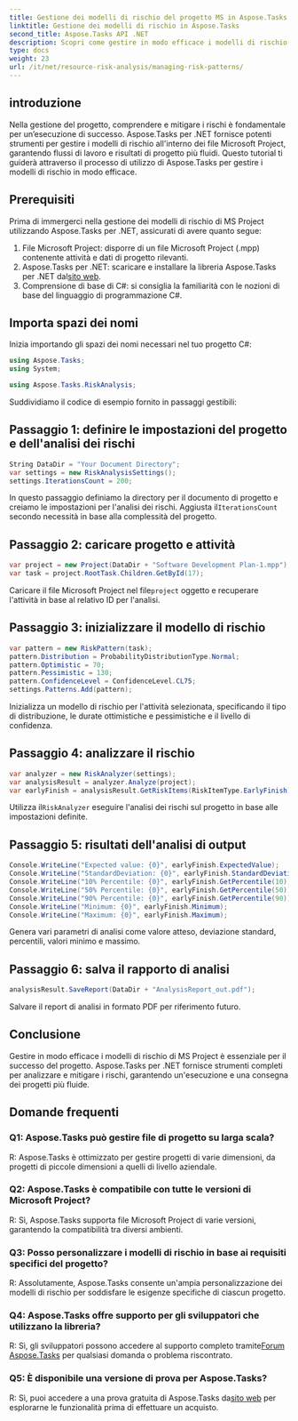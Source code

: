 ```yaml
---
title: Gestione dei modelli di rischio del progetto MS in Aspose.Tasks
linktitle: Gestione dei modelli di rischio in Aspose.Tasks
second_title: Aspose.Tasks API .NET
description: Scopri come gestire in modo efficace i modelli di rischio nei file Microsoft Project utilizzando Aspose.Tasks per .NET. Migliora i risultati del progetto con potenti strumenti di analisi del rischio.
type: docs
weight: 23
url: /it/net/resource-risk-analysis/managing-risk-patterns/
---
```

## introduzione
Nella gestione del progetto, comprendere e mitigare i rischi è fondamentale per un’esecuzione di successo. Aspose.Tasks per .NET fornisce potenti strumenti per gestire i modelli di rischio all'interno dei file Microsoft Project, garantendo flussi di lavoro e risultati di progetto più fluidi. Questo tutorial ti guiderà attraverso il processo di utilizzo di Aspose.Tasks per gestire i modelli di rischio in modo efficace.

## Prerequisiti

Prima di immergerci nella gestione dei modelli di rischio di MS Project utilizzando Aspose.Tasks per .NET, assicurati di avere quanto segue:

1. File Microsoft Project: disporre di un file Microsoft Project (.mpp) contenente attività e dati di progetto rilevanti.
2. Aspose.Tasks per .NET: scaricare e installare la libreria Aspose.Tasks per .NET dal[sito web](https://releases.aspose.com/tasks/net/).
3. Comprensione di base di C#: si consiglia la familiarità con le nozioni di base del linguaggio di programmazione C#.

## Importa spazi dei nomi

Inizia importando gli spazi dei nomi necessari nel tuo progetto C#:

```csharp
using Aspose.Tasks;
using System;

using Aspose.Tasks.RiskAnalysis;
```

Suddividiamo il codice di esempio fornito in passaggi gestibili:

## Passaggio 1: definire le impostazioni del progetto e dell'analisi dei rischi

```csharp
String DataDir = "Your Document Directory";
var settings = new RiskAnalysisSettings();
settings.IterationsCount = 200;
```

 In questo passaggio definiamo la directory per il documento di progetto e creiamo le impostazioni per l'analisi dei rischi. Aggiusta il`IterationsCount` secondo necessità in base alla complessità del progetto.

## Passaggio 2: caricare progetto e attività

```csharp
var project = new Project(DataDir + "Software Development Plan-1.mpp");
var task = project.RootTask.Children.GetById(17);
```

 Caricare il file Microsoft Project nel file`project` oggetto e recuperare l'attività in base al relativo ID per l'analisi.

## Passaggio 3: inizializzare il modello di rischio

```csharp
var pattern = new RiskPattern(task);
pattern.Distribution = ProbabilityDistributionType.Normal;
pattern.Optimistic = 70;
pattern.Pessimistic = 130;
pattern.ConfidenceLevel = ConfidenceLevel.CL75;
settings.Patterns.Add(pattern);
```

Inizializza un modello di rischio per l'attività selezionata, specificando il tipo di distribuzione, le durate ottimistiche e pessimistiche e il livello di confidenza.

## Passaggio 4: analizzare il rischio

```csharp
var analyzer = new RiskAnalyzer(settings);
var analysisResult = analyzer.Analyze(project);
var earlyFinish = analysisResult.GetRiskItems(RiskItemType.EarlyFinish).Get(project.RootTask);
```

 Utilizza il`RiskAnalyzer` eseguire l'analisi dei rischi sul progetto in base alle impostazioni definite.

## Passaggio 5: risultati dell'analisi di output

```csharp
Console.WriteLine("Expected value: {0}", earlyFinish.ExpectedValue);
Console.WriteLine("StandardDeviation: {0}", earlyFinish.StandardDeviation);
Console.WriteLine("10% Percentile: {0}", earlyFinish.GetPercentile(10));
Console.WriteLine("50% Percentile: {0}", earlyFinish.GetPercentile(50));
Console.WriteLine("90% Percentile: {0}", earlyFinish.GetPercentile(90));
Console.WriteLine("Minimum: {0}", earlyFinish.Minimum);
Console.WriteLine("Maximum: {0}", earlyFinish.Maximum);
```

Genera vari parametri di analisi come valore atteso, deviazione standard, percentili, valori minimo e massimo.

## Passaggio 6: salva il rapporto di analisi

```csharp
analysisResult.SaveReport(DataDir + "AnalysisReport_out.pdf");
```

Salvare il report di analisi in formato PDF per riferimento futuro.

## Conclusione

Gestire in modo efficace i modelli di rischio di MS Project è essenziale per il successo del progetto. Aspose.Tasks per .NET fornisce strumenti completi per analizzare e mitigare i rischi, garantendo un'esecuzione e una consegna dei progetti più fluide.

## Domande frequenti

### Q1: Aspose.Tasks può gestire file di progetto su larga scala?

R: Aspose.Tasks è ottimizzato per gestire progetti di varie dimensioni, da progetti di piccole dimensioni a quelli di livello aziendale.

### Q2: Aspose.Tasks è compatibile con tutte le versioni di Microsoft Project?

R: Sì, Aspose.Tasks supporta file Microsoft Project di varie versioni, garantendo la compatibilità tra diversi ambienti.

### Q3: Posso personalizzare i modelli di rischio in base ai requisiti specifici del progetto?

R: Assolutamente, Aspose.Tasks consente un'ampia personalizzazione dei modelli di rischio per soddisfare le esigenze specifiche di ciascun progetto.

### Q4: Aspose.Tasks offre supporto per gli sviluppatori che utilizzano la libreria?

 R: Sì, gli sviluppatori possono accedere al supporto completo tramite[Forum Aspose.Tasks](https://forum.aspose.com/c/tasks/15) per qualsiasi domanda o problema riscontrato.

### Q5: È disponibile una versione di prova per Aspose.Tasks?

 R: Sì, puoi accedere a una prova gratuita di Aspose.Tasks da[sito web](https://releases.aspose.com/) per esplorarne le funzionalità prima di effettuare un acquisto.